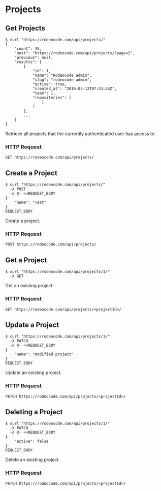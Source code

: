 # Projects

## Get Projects

```shell
$ curl "https://rodeocode.com/api/projects/"
{
    "count": 45,
    "next": "https://rodeocode.com/api/projects/?page=2",
    "previous": null,
    "results": [
        {
            "id": 1,
            "name": "RodeoCode admin",
            "slug": "rodeocode-admin",
            "active": true,
            "created_at": "2016-03-12T07:53:24Z",
            "team": 1,
            "repositories": [
                1
            ]
        },
        ...
    ]
}
```

Retrieve all projects that the currently authenticated user has access to.

### HTTP Request

`GET https://rodeocode.com/api/projects/`


## Create a Project

```shell
$ curl "https://rodeocode.com/api/projects/"
  -X POST
  -d @- <<REQUEST_BODY
{
    "name": "Test"
}
REQUEST_BODY
```

Create a project.

### HTTP Request

`POST https://rodeocode.com/api/projects/`


## Get a Project

```shell
$ curl "https://rodeocode.com/api/projects/1/"
  -X GET
```

Get an existing project.

### HTTP Request

`GET https://rodeocode.com/api/projects/<projectId>/`


## Update a Project

```shell
$ curl "https://rodeocode.com/api/projects/1/"
  -X PATCH
  -d @- <<REQUEST_BODY
{
    "name": "modified project"
}
REQUEST_BODY
```

Update an existing project.

### HTTP Request

`PATCH https://rodeocode.com/api/projects/<projectId>/`


## Deleting a Project

```shell
$ curl "https://rodeocode.com/api/projects/1/"
  -X PATCH
  -d @- <<REQUEST_BODY
{
    "active": false
}
REQUEST_BODY
```

Delete an existing project.

### HTTP Request

`PATCH https://rodeocode.com/api/projects/<projectId>/`

